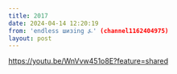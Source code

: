 ```yaml
---
title: 2017
date: 2024-04-14 12:20:19
from: 'endless шизing ⍼' (channel1162404975)
layout: post
---
```


<https://youtu.be/WnVvw451o8E?feature=shared>
